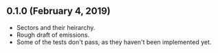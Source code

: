 ## 0.1.0 (February 4, 2019) ##

* Sectors and their heirarchy.
* Rough draft of emissions.
* Some of the tests don't pass, as they haven't been implemented yet.
